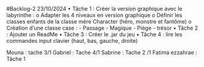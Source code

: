 #Backlog-2 23/10/2024
•    Tâche 1 : Créer la version graphique avec le labyrinthe :
    o    Adapter les 4 niveaux en version graphique
    o    Définir les classes enfants de la classe mère Character (héro, monstre et fantôme)
    o    Création d’une classe case :
    				- Passage
					- Magique
					- Piège
					- trésor
•    Tâche 2 : Ajouter un ReadMe
•    Tâche 3 : Créer le .jar du jeu 
•    Tâche 4 : lire les commandes input clavier (haut, bas, gauche, droite)

Mouna : tache 3/1
Gabriel : Tache 4/1
Sabrine : Tache 2 /1
Fatima ezzahrae : Tâche 1